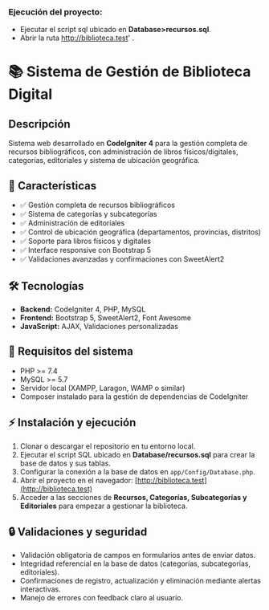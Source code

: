 ### Ejecución del proyecto:
- Ejecutar el script sql ubicado en **Database>recursos.sql**.
- Abrir la ruta http://biblioteca.test' .


# 📚 Sistema de Gestión de Biblioteca Digital

## Descripción
Sistema web desarrollado en **CodeIgniter 4** para la gestión completa de recursos bibliográficos, con administración de libros físicos/digitales, categorías, editoriales y sistema de ubicación geográfica.

## 🚀 Características
- ✅ Gestión completa de recursos bibliográficos
- ✅ Sistema de categorías y subcategorías
- ✅ Administración de editoriales
- ✅ Control de ubicación geográfica (departamentos, provincias, distritos)
- ✅ Soporte para libros físicos y digitales
- ✅ Interface responsive con Bootstrap 5
- ✅ Validaciones avanzadas y confirmaciones con SweetAlert2

## 🛠️ Tecnologías
- **Backend:** CodeIgniter 4, PHP, MySQL
- **Frontend:** Bootstrap 5, SweetAlert2, Font Awesome
- **JavaScript:** AJAX, Validaciones personalizadas

## 📝 Requisitos del sistema
- PHP >= 7.4
- MySQL >= 5.7
- Servidor local (XAMPP, Laragon, WAMP o similar)
- Composer instalado para la gestión de dependencias de CodeIgniter

## ⚡ Instalación y ejecución
1. Clonar o descargar el repositorio en tu entorno local.
2. Ejecutar el script SQL ubicado en **Database/recursos.sql** para crear la base de datos y sus tablas.
3. Configurar la conexión a la base de datos en `app/Config/Database.php`.
4. Abrir el proyecto en el navegador: [http://biblioteca.test](http://biblioteca.test)
5. Acceder a las secciones de **Recursos, Categorías, Subcategorías y Editoriales** para empezar a gestionar la biblioteca.

## 🔒 Validaciones y seguridad
- Validación obligatoria de campos en formularios antes de enviar datos.
- Integridad referencial en la base de datos (categorías, subcategorías, editoriales).
- Confirmaciones de registro, actualización y eliminación mediante alertas interactivas.
- Manejo de errores con feedback claro al usuario.

